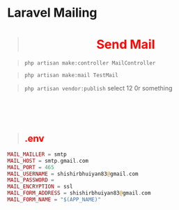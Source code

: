 # Laravel Mailing
 
><h1 style="color:red; text-align:center; font-weight:bold;">Send Mail</h1>


> `php artisan make:controller MailController`

> `php artisan make:mail TestMail`

> `php artisan vendor:publish` select 12 0r something

<br><br><br>

><h2 style="color:red;">.env</h2>
```php
MAIL_MAILLER = smtp
MAIL_HOST = smtp.gmail.com
MAIL_PORT = 465
MAIL_USERNAME = shishirbhuiyan83@gmail.com
MAIL_PASSWORD = 
MAIL_ENCRYPTION = ssl
MAIL_FORM_ADDRESS = shishirbhuiyan83@gmail.com
MAIL_FORM_NAME = "$(APP_NAME)"
```